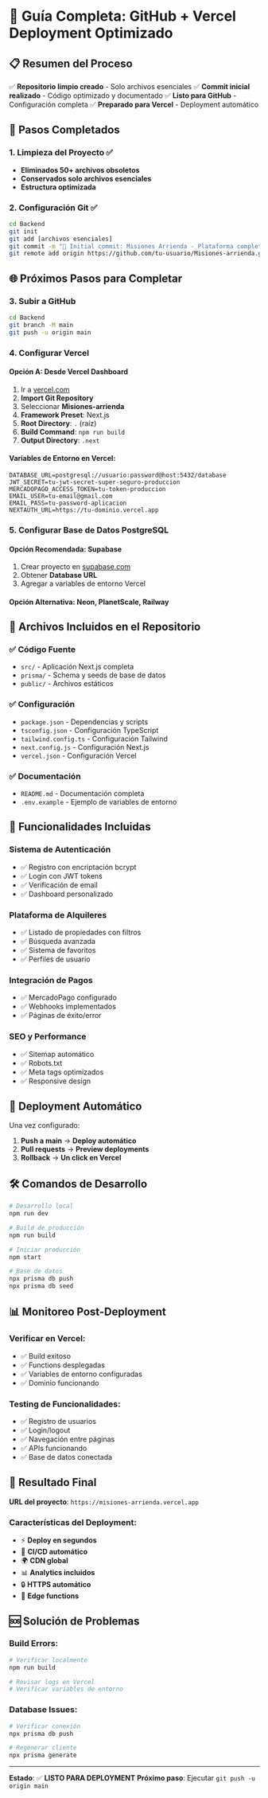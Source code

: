 # 🚀 Guía Completa: GitHub + Vercel Deployment Optimizado

## 📋 Resumen del Proceso

✅ **Repositorio limpio creado** - Solo archivos esenciales
✅ **Commit inicial realizado** - Código optimizado y documentado
✅ **Listo para GitHub** - Configuración completa
✅ **Preparado para Vercel** - Deployment automático

## 🔧 Pasos Completados

### 1. Limpieza del Proyecto ✅
- **Eliminados 50+ archivos obsoletos**
- **Conservados solo archivos esenciales**
- **Estructura optimizada**

### 2. Configuración Git ✅
```bash
cd Backend
git init
git add [archivos esenciales]
git commit -m "🚀 Initial commit: Misiones Arrienda - Plataforma completa"
git remote add origin https://github.com/tu-usuario/Misiones-arrienda.git
```

## 🌐 Próximos Pasos para Completar

### 3. Subir a GitHub
```bash
cd Backend
git branch -M main
git push -u origin main
```

### 4. Configurar Vercel

#### Opción A: Desde Vercel Dashboard
1. Ir a [vercel.com](https://vercel.com)
2. **Import Git Repository**
3. Seleccionar **Misiones-arrienda**
4. **Framework Preset**: Next.js
5. **Root Directory**: `.` (raíz)
6. **Build Command**: `npm run build`
7. **Output Directory**: `.next`

#### Variables de Entorno en Vercel:
```env
DATABASE_URL=postgresql://usuario:password@host:5432/database
JWT_SECRET=tu-jwt-secret-super-seguro-produccion
MERCADOPAGO_ACCESS_TOKEN=tu-token-produccion
EMAIL_USER=tu-email@gmail.com
EMAIL_PASS=tu-password-aplicacion
NEXTAUTH_URL=https://tu-dominio.vercel.app
```

### 5. Configurar Base de Datos PostgreSQL

#### Opción Recomendada: Supabase
1. Crear proyecto en [supabase.com](https://supabase.com)
2. Obtener **Database URL**
3. Agregar a variables de entorno Vercel

#### Opción Alternativa: Neon, PlanetScale, Railway

## 📁 Archivos Incluidos en el Repositorio

### ✅ Código Fuente
- `src/` - Aplicación Next.js completa
- `prisma/` - Schema y seeds de base de datos
- `public/` - Archivos estáticos

### ✅ Configuración
- `package.json` - Dependencias y scripts
- `tsconfig.json` - Configuración TypeScript
- `tailwind.config.ts` - Configuración Tailwind
- `next.config.js` - Configuración Next.js
- `vercel.json` - Configuración Vercel

### ✅ Documentación
- `README.md` - Documentación completa
- `.env.example` - Ejemplo de variables de entorno

## 🎯 Funcionalidades Incluidas

### Sistema de Autenticación
- ✅ Registro con encriptación bcrypt
- ✅ Login con JWT tokens
- ✅ Verificación de email
- ✅ Dashboard personalizado

### Plataforma de Alquileres
- ✅ Listado de propiedades con filtros
- ✅ Búsqueda avanzada
- ✅ Sistema de favoritos
- ✅ Perfiles de usuario

### Integración de Pagos
- ✅ MercadoPago configurado
- ✅ Webhooks implementados
- ✅ Páginas de éxito/error

### SEO y Performance
- ✅ Sitemap automático
- ✅ Robots.txt
- ✅ Meta tags optimizados
- ✅ Responsive design

## 🔄 Deployment Automático

Una vez configurado:
1. **Push a main** → **Deploy automático**
2. **Pull requests** → **Preview deployments**
3. **Rollback** → **Un click en Vercel**

## 🛠️ Comandos de Desarrollo

```bash
# Desarrollo local
npm run dev

# Build de producción
npm run build

# Iniciar producción
npm start

# Base de datos
npx prisma db push
npx prisma db seed
```

## 📊 Monitoreo Post-Deployment

### Verificar en Vercel:
- ✅ Build exitoso
- ✅ Functions desplegadas
- ✅ Variables de entorno configuradas
- ✅ Dominio funcionando

### Testing de Funcionalidades:
- ✅ Registro de usuarios
- ✅ Login/logout
- ✅ Navegación entre páginas
- ✅ APIs funcionando
- ✅ Base de datos conectada

## 🎉 Resultado Final

**URL del proyecto**: `https://misiones-arrienda.vercel.app`

### Características del Deployment:
- ⚡ **Deploy en segundos**
- 🔄 **CI/CD automático**
- 🌍 **CDN global**
- 📊 **Analytics incluidos**
- 🔒 **HTTPS automático**
- 🚀 **Edge functions**

## 🆘 Solución de Problemas

### Build Errors:
```bash
# Verificar localmente
npm run build

# Revisar logs en Vercel
# Verificar variables de entorno
```

### Database Issues:
```bash
# Verificar conexión
npx prisma db push

# Regenerar cliente
npx prisma generate
```

---

**Estado**: ✅ **LISTO PARA DEPLOYMENT**
**Próximo paso**: Ejecutar `git push -u origin main`

